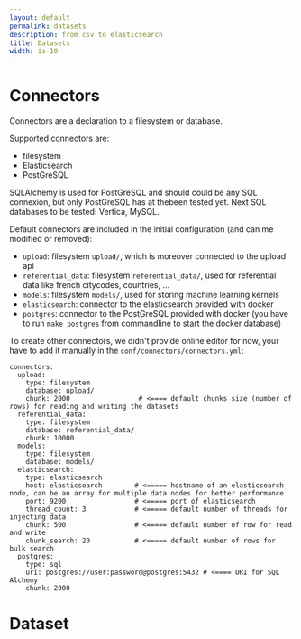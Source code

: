 ```yaml
---
layout: default
permalink: datasets
description: from csv to elasticsearch
title: Datasets
width: is-10
---
```


# Connectors
Connectors are a declaration to a filesystem or database.

Supported connectors are:
- filesystem
- Elasticsearch
- PostGreSQL

SQLAlchemy is used for PostGreSQL and should could be any SQL connexion, but only PostGreSQL has at thebeen tested yet. 
Next SQL databases to be tested: Vertica, MySQL.

Default connectors are included in the initial configuration (and can me modified or removed):
- `upload`: filesystem `upload/`, which is moreover connected to the upload api
- `referential_data`: filesystem `referential_data/`, used for referential data like french citycodes, countries, ...
- `models`: filesystem `models/`, used for storing machine learning kernels
- `elasticsearch`: connector to the elasticsearch provided with docker
- `postgres`: connector to the PostGreSQL provided with docker (you have to run `make postgres` from commandline to start the docker database)

To create other connectors, we didn't provide online editor for now, your have to add it manually in the `conf/connectors/connectors.yml`:
```
connectors:
  upload:
    type: filesystem
    database: upload/
    chunk: 2000                 # <==== default chunks size (number of rows) for reading and writing the datasets 
  referential_data:
    type: filesystem
    database: referential_data/
    chunk: 10000
  models:
    type: filesystem
    database: models/
  elasticsearch:
    type: elasticsearch
    host: elasticsearch        # <===== hostname of an elasticsearch node, can be an array for multiple data nodes for better performance
    port: 9200                 # <===== port of elasticsearch
    thread_count: 3            # <===== default number of threads for injecting data
    chunk: 500                 # <===== default number of row for read and write
    chunk_search: 20           # <===== default number of rows for bulk search
  postgres:
    type: sql    
    uri: postgres://user:password@postgres:5432 # <==== URI for SQL Alchemy 
    chunk: 2000
```


# Dataset



